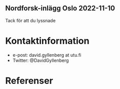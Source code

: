 ## Nordforsk-inlägg Oslo 2022-11-10

Tack för att du lyssnade

# Kontaktinformation

- e-post: david.gyllenberg at utu.fi
- Twitter: @DavidGyllenberg

# Referenser
